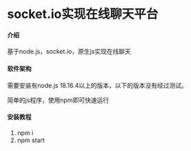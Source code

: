 # socket.io实现在线聊天平台

#### 介绍
基于node.js，socket.io，原生js实现在线聊天

#### 软件架构

需要安装有node.js 18.16.4以上的版本，以下的版本没有经过测试。

简单的js程序，使用npm即可快速运行


#### 安装教程

1.  npm i 
2.  npm start


